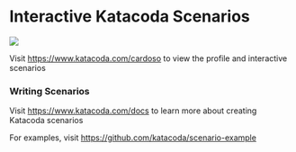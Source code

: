 # Interactive Katacoda Scenarios

[![](http://shields.katacoda.com/katacoda/cardoso/count.svg)](https://www.katacoda.com/cardoso "Get your profile on Katacoda.com")

Visit https://www.katacoda.com/cardoso to view the profile and interactive scenarios

### Writing Scenarios
Visit https://www.katacoda.com/docs to learn more about creating Katacoda scenarios

For examples, visit https://github.com/katacoda/scenario-example
